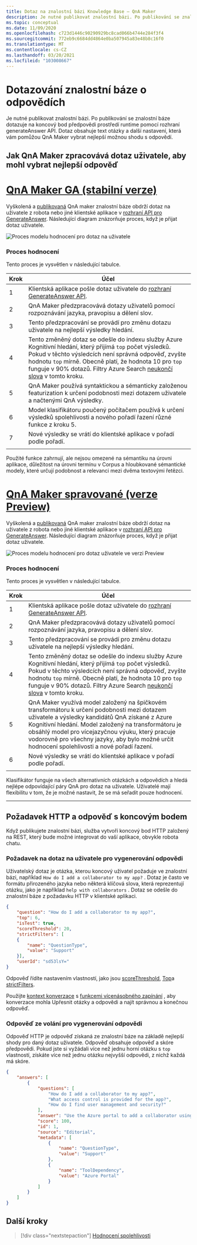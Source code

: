 ```yaml
---
title: Dotaz na znalostní bázi Knowledge Base – QnA Maker
description: Je nutné publikovat znalostní bázi. Po publikování se znalostní báze dotazuje na koncový bod předpovědi prostředí runtime pomocí rozhraní generateAnswer API.
ms.topic: conceptual
ms.date: 11/09/2020
ms.openlocfilehash: c723d1446c90290929bc8cad066b4744e284f3f4
ms.sourcegitcommit: 772eb9c6684dd4864e0ba507945a83e48b8c16f0
ms.translationtype: MT
ms.contentlocale: cs-CZ
ms.lasthandoff: 03/20/2021
ms.locfileid: "103008667"
---
```

# <a name="query-the-knowledge-base-for-answers"></a>Dotazování znalostní báze o odpovědích

Je nutné publikovat znalostní bázi. Po publikování se znalostní báze dotazuje na koncový bod předpovědi prostředí runtime pomocí rozhraní generateAnswer API. Dotaz obsahuje text otázky a další nastavení, která vám pomůžou QnA Maker vybrat nejlepší možnou shodu s odpovědí.

## <a name="how-qna-maker-processes-a-user-query-to-select-the-best-answer"></a>Jak QnA Maker zpracovává dotaz uživatele, aby mohl vybrat nejlepší odpověď

# <a name="qna-maker-ga-stable-release"></a>[QnA Maker GA (stabilní verze)](#tab/v1)

Vyškolená a [publikovaná](../quickstarts/create-publish-knowledge-base.md#publish-the-knowledge-base) QnA maker znalostní báze obdrží dotaz na uživatele z robota nebo jiné klientské aplikace v [rozhraní API pro GenerateAnswer](../how-to/metadata-generateanswer-usage.md). Následující diagram znázorňuje proces, když je přijat dotaz uživatele.

![Proces modelu hodnocení pro dotaz na uživatele](../media/qnamaker-concepts-knowledgebase/ranker-v1.png)

### <a name="ranker-process"></a>Proces hodnocení

Tento proces je vysvětlen v následující tabulce.

|Krok|Účel|
|--|--|
|1|Klientská aplikace pošle dotaz uživatele do [rozhraní GenerateAnswer API](../how-to/metadata-generateanswer-usage.md).|
|2|QnA Maker předzpracovává dotazy uživatelů pomocí rozpoznávání jazyka, pravopisu a dělení slov.|
|3|Tento předzpracování se provádí pro změnu dotazu uživatele na nejlepší výsledky hledání.|
|4|Tento změněný dotaz se odešle do indexu služby Azure Kognitivní hledání, který přijímá `top` počet výsledků. Pokud v těchto výsledcích není správná odpověď, zvyšte hodnotu `top` mírně. Obecně platí, že hodnota 10 pro `top` funguje v 90% dotazů. Filtry Azure Search [neukončí slova](https://github.com/Azure-Samples/azure-search-sample-data/blob/master/STOPWORDS.md) v tomto kroku.|
|5|QnA Maker používá syntaktickou a sémanticky založenou featurization k určení podobnosti mezi dotazem uživatele a načtenými QnA výsledky.|
|6|Model klasifikátoru poučený počítačem používá k určení výsledků spolehlivosti a nového pořadí řazení různé funkce z kroku 5.|
|7|Nové výsledky se vrátí do klientské aplikace v pořadí podle pořadí.|
|||

Použité funkce zahrnují, ale nejsou omezené na sémantiku na úrovni aplikace, důležitost na úrovni termínu v Corpus a hloubkované sémantické modely, které určují podobnost a relevanci mezi dvěma textovými řetězci.

# <a name="qna-maker-managed-preview-release"></a>[QnA Maker spravované (verze Preview)](#tab/v2)

Vyškolená a [publikovaná](../quickstarts/create-publish-knowledge-base.md#publish-the-knowledge-base) QnA maker znalostní báze obdrží dotaz na uživatele z robota nebo jiné klientské aplikace v [rozhraní API pro GenerateAnswer](../how-to/metadata-generateanswer-usage.md). Následující diagram znázorňuje proces, když je přijat dotaz uživatele.

![Proces modelu hodnocení pro dotaz uživatele ve verzi Preview](../media/qnamaker-concepts-knowledgebase/ranker-v2.png)

### <a name="ranker-process"></a>Proces hodnocení

Tento proces je vysvětlen v následující tabulce.

|Krok|Účel|
|--|--|
|1|Klientská aplikace pošle dotaz uživatele do [rozhraní GenerateAnswer API](../how-to/metadata-generateanswer-usage.md).|
|2|QnA Maker předzpracovává dotazy uživatelů pomocí rozpoznávání jazyka, pravopisu a dělení slov.|
|3|Tento předzpracování se provádí pro změnu dotazu uživatele na nejlepší výsledky hledání.|
|4|Tento změněný dotaz se odešle do indexu služby Azure Kognitivní hledání, který přijímá `top` počet výsledků. Pokud v těchto výsledcích není správná odpověď, zvyšte hodnotu `top` mírně. Obecně platí, že hodnota 10 pro `top` funguje v 90% dotazů. Filtry Azure Search [neukončí slova](https://github.com/Azure-Samples/azure-search-sample-data/blob/master/STOPWORDS.md) v tomto kroku.|
|5|QnA Maker využívá model založený na špičkovém transformátoru k určení podobnosti mezi dotazem uživatele a výsledky kandidátů QnA získané z Azure Kognitivní hledání. Model založený na transformátoru je obsáhlý model pro vícejazyčnou výuku, který pracuje vodorovně pro všechny jazyky, aby bylo možné určit hodnocení spolehlivosti a nové pořadí řazení.|
|6|Nové výsledky se vrátí do klientské aplikace v pořadí podle pořadí.|
|||

Klasifikátor funguje na všech alternativních otázkách a odpovědích a hledá nejlépe odpovídající páry QnA pro dotaz na uživatele. Uživatelé mají flexibilitu v tom, že je možné nastavit, že se má seřadit pouze hodnocení. 

---

## <a name="http-request-and-response-with-endpoint"></a>Požadavek HTTP a odpověď s koncovým bodem
Když publikujete znalostní bázi, služba vytvoří koncový bod HTTP založený na REST, který bude možné integrovat do vaší aplikace, obvykle robota chatu.

### <a name="the-user-query-request-to-generate-an-answer"></a>Požadavek na dotaz na uživatele pro vygenerování odpovědi

Uživatelský dotaz je otázka, kterou koncový uživatel požaduje ve znalostní bázi, například `How do I add a collaborator to my app?` . Dotaz je často ve formátu přirozeného jazyka nebo některá klíčová slova, která reprezentují otázku, jako je například `help with collaborators` . Dotaz se odešle do znalostní báze z požadavku HTTP v klientské aplikaci.

```json
{
    "question": "How do I add a collaborator to my app?",
    "top": 6,
    "isTest": true,
    "scoreThreshold": 20,
    "strictFilters": [
    {
        "name": "QuestionType",
        "value": "Support"
    }],
    "userId": "sd53lsY="
}
```
Odpověď řídíte nastavením vlastností, jako jsou [scoreThreshold](./confidence-score.md#choose-a-score-threshold), [Top](../how-to/improve-knowledge-base.md#use-the-top-property-in-the-generateanswer-request-to-get-several-matching-answers)a [strictFilters](../how-to/query-knowledge-base-with-metadata.md).

Použijte [kontext konverzace](../how-to/query-knowledge-base-with-metadata.md) s [funkcemi vícenásobného zapínání](../how-to/multiturn-conversation.md) , aby konverzace mohla Upřesnit otázky a odpovědi a najít správnou a konečnou odpověď.

### <a name="the-response-from-a-call-to-generate-an-answer"></a>Odpověď ze volání pro vygenerování odpovědi

Odpověď HTTP je odpověď získaná ze znalostní báze na základě nejlepší shody pro daný dotaz uživatele. Odpověď obsahuje odpověď a skóre předpovědi. Pokud jste si vyžádali více než jednu horní otázku s `top` vlastností, získáte více než jednu otázku nejvyšší odpovědi, z nichž každá má skóre.

```json
{
    "answers": [
        {
            "questions": [
                "How do I add a collaborator to my app?",
                "What access control is provided for the app?",
                "How do I find user management and security?"
            ],
            "answer": "Use the Azure portal to add a collaborator using Access Control (IAM)",
            "score": 100,
            "id": 1,
            "source": "Editorial",
            "metadata": [
                {
                    "name": "QuestionType",
                    "value": "Support"
                },
                {
                    "name": "ToolDependency",
                    "value": "Azure Portal"
                }
            ]
        }
    ]
}
```


## <a name="next-steps"></a>Další kroky

> [!div class="nextstepaction"]
> [Hodnocení spolehlivosti](./confidence-score.md)
